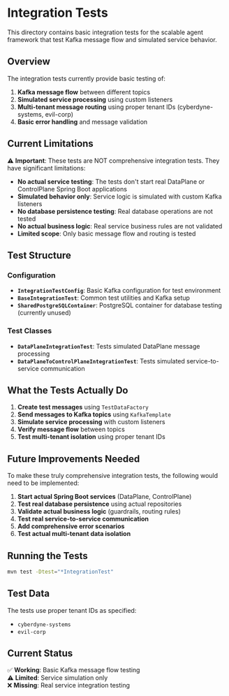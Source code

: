 # Integration Tests

This directory contains basic integration tests for the scalable agent framework that test Kafka message flow and simulated service behavior.

## Overview

The integration tests currently provide basic testing of:
1. **Kafka message flow** between different topics
2. **Simulated service processing** using custom listeners
3. **Multi-tenant message routing** using proper tenant IDs (cyberdyne-systems, evil-corp)
4. **Basic error handling** and message validation

## Current Limitations

⚠️ **Important**: These tests are NOT comprehensive integration tests. They have significant limitations:

- **No actual service testing**: The tests don't start real DataPlane or ControlPlane Spring Boot applications
- **Simulated behavior only**: Service logic is simulated with custom Kafka listeners
- **No database persistence testing**: Real database operations are not tested
- **No actual business logic**: Real service business rules are not validated
- **Limited scope**: Only basic message flow and routing is tested

## Test Structure

### Configuration
- **`IntegrationTestConfig`**: Basic Kafka configuration for test environment
- **`BaseIntegrationTest`**: Common test utilities and Kafka setup
- **`SharedPostgreSQLContainer`**: PostgreSQL container for database testing (currently unused)

### Test Classes
- **`DataPlaneIntegrationTest`**: Tests simulated DataPlane message processing
- **`DataPlaneToControlPlaneIntegrationTest`**: Tests simulated service-to-service communication

## What the Tests Actually Do

1. **Create test messages** using `TestDataFactory`
2. **Send messages to Kafka topics** using `KafkaTemplate`
3. **Simulate service processing** with custom listeners
4. **Verify message flow** between topics
5. **Test multi-tenant isolation** using proper tenant IDs

## Future Improvements Needed

To make these truly comprehensive integration tests, the following would need to be implemented:

1. **Start actual Spring Boot services** (DataPlane, ControlPlane)
2. **Test real database persistence** using actual repositories
3. **Validate actual business logic** (guardrails, routing rules)
4. **Test real service-to-service communication**
5. **Add comprehensive error scenarios**
6. **Test actual multi-tenant data isolation**

## Running the Tests

```bash
mvn test -Dtest="*IntegrationTest"
```

## Test Data

The tests use proper tenant IDs as specified:
- `cyberdyne-systems`
- `evil-corp`

## Current Status

✅ **Working**: Basic Kafka message flow testing  
⚠️ **Limited**: Service simulation only  
❌ **Missing**: Real service integration testing 